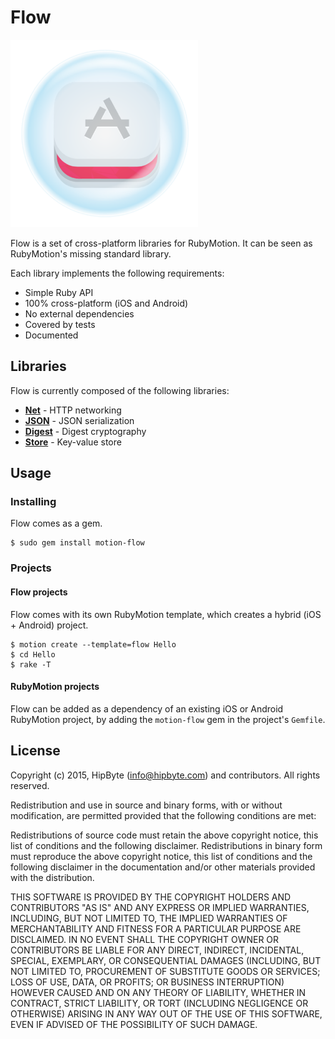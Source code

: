# Flow

<img src="flow-logo.png" alt="flow logo" width="300">

Flow is a set of cross-platform libraries for RubyMotion. It can be seen as RubyMotion's missing standard library.

Each library implements the following requirements:

* Simple Ruby API
* 100% cross-platform (iOS and Android)
* No external dependencies
* Covered by tests
* Documented

## Libraries

Flow is currently composed of the following libraries:

* [**Net**](https://github.com/jjaffeux/Flow/tree/master/flow/net) - HTTP networking
* [**JSON**](https://github.com/jjaffeux/Flow/tree/master/flow/json) - JSON serialization
* [**Digest**](https://github.com/jjaffeux/Flow/tree/master/flow/digest) - Digest cryptography
* [**Store**](https://github.com/jjaffeux/Flow/tree/master/flow/store) - Key-value store

## Usage

### Installing

Flow comes as a gem.

```
$ sudo gem install motion-flow
```

### Projects

#### Flow projects

Flow comes with its own RubyMotion template, which creates a hybrid (iOS + Android) project.

```
$ motion create --template=flow Hello
$ cd Hello
$ rake -T
```

#### RubyMotion projects

Flow can be added as a dependency of an existing iOS or Android RubyMotion project, by adding the `motion-flow` gem in the project's `Gemfile`.

## License

Copyright (c) 2015, HipByte (info@hipbyte.com) and contributors. All rights reserved.

Redistribution and use in source and binary forms, with or without modification, are permitted provided that the following conditions are met:

Redistributions of source code must retain the above copyright notice, this list of conditions and the following disclaimer.
Redistributions in binary form must reproduce the above copyright notice, this list of conditions and the following disclaimer in the documentation and/or other materials provided with the distribution.

THIS SOFTWARE IS PROVIDED BY THE COPYRIGHT HOLDERS AND CONTRIBUTORS "AS IS" AND ANY EXPRESS OR IMPLIED WARRANTIES, INCLUDING, BUT NOT LIMITED TO, THE IMPLIED WARRANTIES OF MERCHANTABILITY AND FITNESS FOR A PARTICULAR PURPOSE ARE DISCLAIMED. IN NO EVENT SHALL THE COPYRIGHT OWNER OR CONTRIBUTORS BE LIABLE FOR ANY DIRECT, INDIRECT, INCIDENTAL, SPECIAL, EXEMPLARY, OR CONSEQUENTIAL DAMAGES (INCLUDING, BUT NOT LIMITED TO, PROCUREMENT OF SUBSTITUTE GOODS OR SERVICES; LOSS OF USE, DATA, OR PROFITS; OR BUSINESS INTERRUPTION) HOWEVER CAUSED AND ON ANY THEORY OF LIABILITY, WHETHER IN CONTRACT, STRICT LIABILITY, OR TORT (INCLUDING NEGLIGENCE OR OTHERWISE) ARISING IN ANY WAY OUT OF THE USE OF THIS SOFTWARE, EVEN IF ADVISED OF THE POSSIBILITY OF SUCH DAMAGE.
